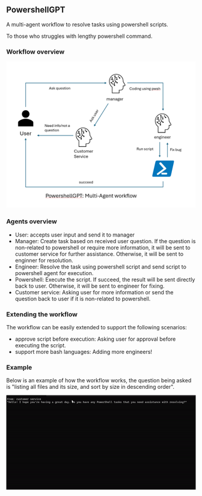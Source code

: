 ## PowershellGPT

A multi-agent workflow to resolve tasks using powershell scripts.

To those who struggles with lengthy powershell command.

### Workflow overview
![Workflow](asset/image.png)

### Agents overview
- User: accepts user input and send it to manager
- Manager: Create task based on received user question. If the question is non-related to powershell or require more information, it will be sent to customer service for further assistance. Otherwise, it will be sent to enginner for resolution.
- Engineer: Resolve the task using powershell script and send script to powershell agent for execution.
- Powershell: Execute the script. If succeed, the result will be sent directly back to user. Otherwise, it will be sent to engineer for fixing.
- Customer service: Asking user for more information or send the question back to user if it is non-related to powershell.

### Extending the workflow
The workflow can be easily extended to support the following scenarios:
- approve script before execution: Asking user for approval before executing the script.
- support more bash languages: Adding more engineers!

### Example
Below is an example of how the workflow works, the question being asked is "listing all files and its size, and sort by size in descending order".

![Example](asset/output.gif)
